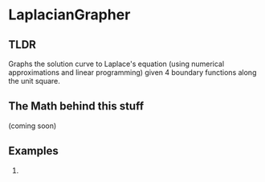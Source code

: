# LaplacianGrapher

## TLDR
Graphs the solution curve to Laplace's equation (using numerical approximations and linear programming) given 4 boundary functions along the unit square. 

## The Math behind this stuff
(coming soon)

## Examples
1. 
